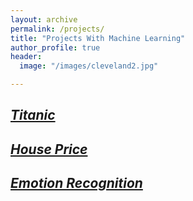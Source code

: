 ```yaml
---
layout: archive
permalink: /projects/
title: "Projects With Machine Learning"
author_profile: true
header:
  image: "/images/cleveland2.jpg"

---
```


## [*Titanic*](https://shoang5011.github.io/titanic/)
## [*House Price*](https://shoang5011.github.io/housing/)
## [*Emotion Recognition*](https://shoang5011.github.io/facialrecognition/)
